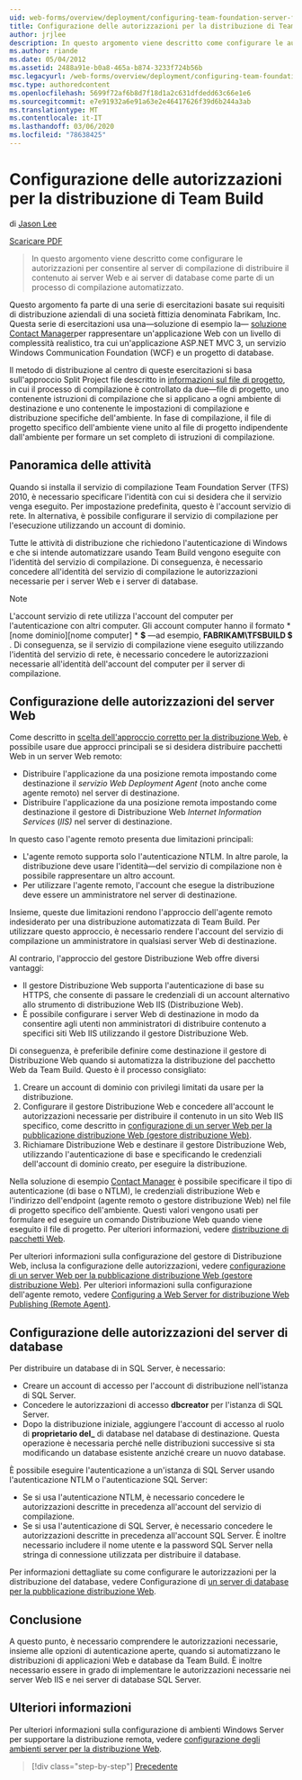 ```yaml
---
uid: web-forms/overview/deployment/configuring-team-foundation-server-for-web-deployment/configuring-permissions-for-team-build-deployment
title: Configurazione delle autorizzazioni per la distribuzione di Team Build | Microsoft Docs
author: jrjlee
description: In questo argomento viene descritto come configurare le autorizzazioni per consentire al server di compilazione di distribuire il contenuto ai server Web e ai server di database come parte di un...
ms.author: riande
ms.date: 05/04/2012
ms.assetid: 2488a91e-b0a8-465a-b874-3233f724b56b
msc.legacyurl: /web-forms/overview/deployment/configuring-team-foundation-server-for-web-deployment/configuring-permissions-for-team-build-deployment
msc.type: authoredcontent
ms.openlocfilehash: 5699f72af6b8d7f18d1a2c631dfdedd63c66e1e6
ms.sourcegitcommit: e7e91932a6e91a63e2e46417626f39d6b244a3ab
ms.translationtype: MT
ms.contentlocale: it-IT
ms.lasthandoff: 03/06/2020
ms.locfileid: "78638425"
---
```

# <a name="configuring-permissions-for-team-build-deployment"></a>Configurazione delle autorizzazioni per la distribuzione di Team Build

di [Jason Lee](https://github.com/jrjlee)

[Scaricare PDF](https://msdnshared.blob.core.windows.net/media/MSDNBlogsFS/prod.evol.blogs.msdn.com/CommunityServer.Blogs.Components.WeblogFiles/00/00/00/63/56/8130.DeployingWebAppsInEnterpriseScenarios.pdf)

> In questo argomento viene descritto come configurare le autorizzazioni per consentire al server di compilazione di distribuire il contenuto ai server Web e ai server di database come parte di un processo di compilazione automatizzato.

Questo argomento fa parte di una serie di esercitazioni basate sui requisiti di distribuzione aziendali di una società fittizia denominata Fabrikam, Inc. Questa serie di esercitazioni usa una&#x2014;soluzione di esempio la&#x2014; [soluzione Contact Manager](../web-deployment-in-the-enterprise/the-contact-manager-solution.md)per rappresentare un'applicazione Web con un livello di complessità realistico, tra cui un'applicazione ASP.NET MVC 3, un servizio Windows Communication Foundation (WCF) e un progetto di database.

Il metodo di distribuzione al centro di queste esercitazioni si basa sull'approccio Split Project file descritto in [informazioni sul file di progetto](../web-deployment-in-the-enterprise/understanding-the-project-file.md), in cui il processo di compilazione è controllato da due&#x2014;file di progetto, uno contenente istruzioni di compilazione che si applicano a ogni ambiente di destinazione e uno contenente le impostazioni di compilazione e distribuzione specifiche dell'ambiente. In fase di compilazione, il file di progetto specifico dell'ambiente viene unito al file di progetto indipendente dall'ambiente per formare un set completo di istruzioni di compilazione.

## <a name="task-overview"></a>Panoramica delle attività

Quando si installa il servizio di compilazione Team Foundation Server (TFS) 2010, è necessario specificare l'identità con cui si desidera che il servizio venga eseguito. Per impostazione predefinita, questo è l'account servizio di rete. In alternativa, è possibile configurare il servizio di compilazione per l'esecuzione utilizzando un account di dominio.

Tutte le attività di distribuzione che richiedono l'autenticazione di Windows e che si intende automatizzare usando Team Build vengono eseguite con l'identità del servizio di compilazione. Di conseguenza, è necessario concedere all'identità del servizio di compilazione le autorizzazioni necessarie per i server Web e i server di database.

> [!NOTE]
> L'account servizio di rete utilizza l'account del computer per l'autenticazione con altri computer. Gli account computer hanno il formato * [nome dominio]\[nome computer] * **$** &#x2014;ad esempio, **FABRIKAM\TFSBUILD $** . Di conseguenza, se il servizio di compilazione viene eseguito utilizzando l'identità del servizio di rete, è necessario concedere le autorizzazioni necessarie all'identità dell'account del computer per il server di compilazione.

## <a name="configuring-web-server-permissions"></a>Configurazione delle autorizzazioni del server Web

Come descritto in [scelta dell'approccio corretto per la distribuzione Web](../configuring-server-environments-for-web-deployment/choosing-the-right-approach-to-web-deployment.md), è possibile usare due approcci principali se si desidera distribuire pacchetti Web in un server Web remoto:

- Distribuire l'applicazione da una posizione remota impostando come destinazione il *servizio Web Deployment Agent* (noto anche come agente remoto) nel server di destinazione.
- Distribuire l'applicazione da una posizione remota impostando come destinazione il gestore di Distribuzione Web *Internet Information Services* (*IIS)* nel server di destinazione.

In questo caso l'agente remoto presenta due limitazioni principali:

- L'agente remoto supporta solo l'autenticazione NTLM. In altre parole, la distribuzione deve usare l'identità&#x2014;del servizio di compilazione non è possibile rappresentare un altro account.
- Per utilizzare l'agente remoto, l'account che esegue la distribuzione deve essere un amministratore nel server di destinazione.

Insieme, queste due limitazioni rendono l'approccio dell'agente remoto indesiderato per una distribuzione automatizzata di Team Build. Per utilizzare questo approccio, è necessario rendere l'account del servizio di compilazione un amministratore in qualsiasi server Web di destinazione.

Al contrario, l'approccio del gestore Distribuzione Web offre diversi vantaggi:

- Il gestore Distribuzione Web supporta l'autenticazione di base su HTTPS, che consente di passare le credenziali di un account alternativo allo strumento di distribuzione Web IIS (Distribuzione Web).
- È possibile configurare i server Web di destinazione in modo da consentire agli utenti non amministratori di distribuire contenuto a specifici siti Web IIS utilizzando il gestore Distribuzione Web.

Di conseguenza, è preferibile definire come destinazione il gestore di Distribuzione Web quando si automatizza la distribuzione del pacchetto Web da Team Build. Questo è il processo consigliato:

1. Creare un account di dominio con privilegi limitati da usare per la distribuzione.
2. Configurare il gestore Distribuzione Web e concedere all'account le autorizzazioni necessarie per distribuire il contenuto in un sito Web IIS specifico, come descritto in [configurazione di un server Web per la pubblicazione distribuzione Web (gestore distribuzione Web)](../configuring-server-environments-for-web-deployment/configuring-a-web-server-for-web-deploy-publishing-web-deploy-handler.md).
3. Richiamare Distribuzione Web e destinare il gestore Distribuzione Web, utilizzando l'autenticazione di base e specificando le credenziali dell'account di dominio creato, per eseguire la distribuzione.

Nella soluzione di esempio [Contact Manager](../web-deployment-in-the-enterprise/the-contact-manager-solution.md) è possibile specificare il tipo di autenticazione (di base o NTLM), le credenziali distribuzione Web e l'indirizzo dell'endpoint (agente remoto o gestore distribuzione Web) nel file di progetto specifico dell'ambiente. Questi valori vengono usati per formulare ed eseguire un comando Distribuzione Web quando viene eseguito il file di progetto. Per ulteriori informazioni, vedere [distribuzione di pacchetti Web](../web-deployment-in-the-enterprise/deploying-web-packages.md).

Per ulteriori informazioni sulla configurazione del gestore di Distribuzione Web, inclusa la configurazione delle autorizzazioni, vedere [configurazione di un server Web per la pubblicazione distribuzione Web (gestore distribuzione Web)](../configuring-server-environments-for-web-deployment/configuring-a-web-server-for-web-deploy-publishing-web-deploy-handler.md). Per ulteriori informazioni sulla configurazione dell'agente remoto, vedere [Configuring a Web Server for distribuzione Web Publishing (Remote Agent)](../configuring-server-environments-for-web-deployment/configuring-a-web-server-for-web-deploy-publishing-remote-agent.md).

## <a name="configuring-database-server-permissions"></a>Configurazione delle autorizzazioni del server di database

Per distribuire un database di in SQL Server, è necessario:

- Creare un account di accesso per l'account di distribuzione nell'istanza di SQL Server.
- Concedere le autorizzazioni di accesso **dbcreator** per l'istanza di SQL Server.
- Dopo la distribuzione iniziale, aggiungere l'account di accesso al ruolo di **proprietario del\_** di database nel database di destinazione. Questa operazione è necessaria perché nelle distribuzioni successive si sta modificando un database esistente anziché creare un nuovo database.

È possibile eseguire l'autenticazione a un'istanza di SQL Server usando l'autenticazione NTLM o l'autenticazione SQL Server:

- Se si usa l'autenticazione NTLM, è necessario concedere le autorizzazioni descritte in precedenza all'account del servizio di compilazione.
- Se si usa l'autenticazione di SQL Server, è necessario concedere le autorizzazioni descritte in precedenza all'account SQL Server. È inoltre necessario includere il nome utente e la password SQL Server nella stringa di connessione utilizzata per distribuire il database.

Per informazioni dettagliate su come configurare le autorizzazioni per la distribuzione del database, vedere Configurazione di [un server di database per la pubblicazione distribuzione Web](../configuring-server-environments-for-web-deployment/configuring-a-database-server-for-web-deploy-publishing.md).

## <a name="conclusion"></a>Conclusione

A questo punto, è necessario comprendere le autorizzazioni necessarie, insieme alle opzioni di autenticazione aperte, quando si automatizzano le distribuzioni di applicazioni Web e database da Team Build. È inoltre necessario essere in grado di implementare le autorizzazioni necessarie nei server Web IIS e nei server di database SQL Server.

## <a name="further-reading"></a>Ulteriori informazioni

Per ulteriori informazioni sulla configurazione di ambienti Windows Server per supportare la distribuzione remota, vedere [configurazione degli ambienti server per la distribuzione Web](../configuring-server-environments-for-web-deployment/configuring-server-environments-for-web-deployment.md).

> [!div class="step-by-step"]
> [Precedente](deploying-a-specific-build.md)
